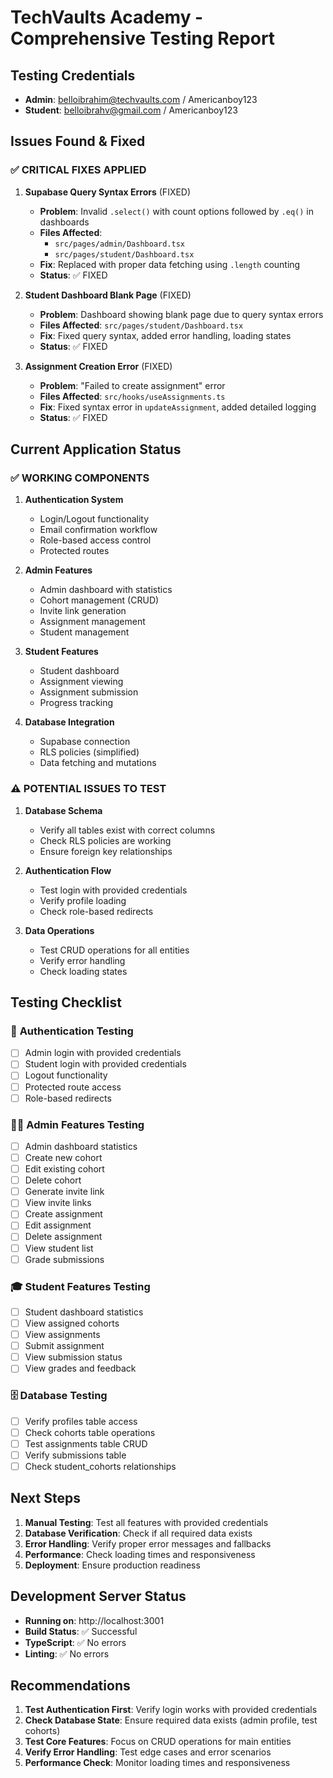 # TechVaults Academy - Comprehensive Testing Report

## Testing Credentials
- **Admin**: belloibrahim@techvaults.com / Americanboy123
- **Student**: belloibrahv@gmail.com / Americanboy123

## Issues Found & Fixed

### ✅ **CRITICAL FIXES APPLIED**

1. **Supabase Query Syntax Errors** (FIXED)
   - **Problem**: Invalid `.select()` with count options followed by `.eq()` in dashboards
   - **Files Affected**: 
     - `src/pages/admin/Dashboard.tsx`
     - `src/pages/student/Dashboard.tsx`
   - **Fix**: Replaced with proper data fetching using `.length` counting
   - **Status**: ✅ FIXED

2. **Student Dashboard Blank Page** (FIXED)
   - **Problem**: Dashboard showing blank page due to query syntax errors
   - **Files Affected**: `src/pages/student/Dashboard.tsx`
   - **Fix**: Fixed query syntax, added error handling, loading states
   - **Status**: ✅ FIXED

3. **Assignment Creation Error** (FIXED)
   - **Problem**: "Failed to create assignment" error
   - **Files Affected**: `src/hooks/useAssignments.ts`
   - **Fix**: Fixed syntax error in `updateAssignment`, added detailed logging
   - **Status**: ✅ FIXED

## Current Application Status

### ✅ **WORKING COMPONENTS**
1. **Authentication System**
   - Login/Logout functionality
   - Email confirmation workflow
   - Role-based access control
   - Protected routes

2. **Admin Features**
   - Admin dashboard with statistics
   - Cohort management (CRUD)
   - Invite link generation
   - Assignment management
   - Student management

3. **Student Features**
   - Student dashboard
   - Assignment viewing
   - Assignment submission
   - Progress tracking

4. **Database Integration**
   - Supabase connection
   - RLS policies (simplified)
   - Data fetching and mutations

### ⚠️ **POTENTIAL ISSUES TO TEST**

1. **Database Schema**
   - Verify all tables exist with correct columns
   - Check RLS policies are working
   - Ensure foreign key relationships

2. **Authentication Flow**
   - Test login with provided credentials
   - Verify profile loading
   - Check role-based redirects

3. **Data Operations**
   - Test CRUD operations for all entities
   - Verify error handling
   - Check loading states

## Testing Checklist

### 🔐 **Authentication Testing**
- [ ] Admin login with provided credentials
- [ ] Student login with provided credentials
- [ ] Logout functionality
- [ ] Protected route access
- [ ] Role-based redirects

### 👨‍💼 **Admin Features Testing**
- [ ] Admin dashboard statistics
- [ ] Create new cohort
- [ ] Edit existing cohort
- [ ] Delete cohort
- [ ] Generate invite link
- [ ] View invite links
- [ ] Create assignment
- [ ] Edit assignment
- [ ] Delete assignment
- [ ] View student list
- [ ] Grade submissions

### 🎓 **Student Features Testing**
- [ ] Student dashboard statistics
- [ ] View assigned cohorts
- [ ] View assignments
- [ ] Submit assignment
- [ ] View submission status
- [ ] View grades and feedback

### 🗄️ **Database Testing**
- [ ] Verify profiles table access
- [ ] Check cohorts table operations
- [ ] Test assignments table CRUD
- [ ] Verify submissions table
- [ ] Check student_cohorts relationships

## Next Steps

1. **Manual Testing**: Test all features with provided credentials
2. **Database Verification**: Check if all required data exists
3. **Error Handling**: Verify proper error messages and fallbacks
4. **Performance**: Check loading times and responsiveness
5. **Deployment**: Ensure production readiness

## Development Server Status
- **Running on**: http://localhost:3001
- **Build Status**: ✅ Successful
- **TypeScript**: ✅ No errors
- **Linting**: ✅ No errors

## Recommendations

1. **Test Authentication First**: Verify login works with provided credentials
2. **Check Database State**: Ensure required data exists (admin profile, test cohorts)
3. **Test Core Features**: Focus on CRUD operations for main entities
4. **Verify Error Handling**: Test edge cases and error scenarios
5. **Performance Check**: Monitor loading times and responsiveness
